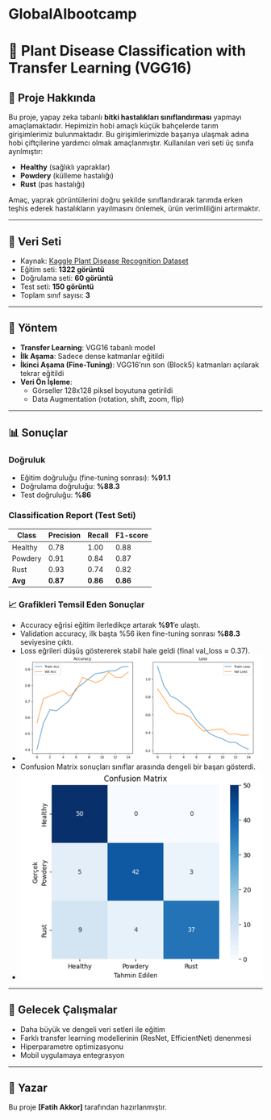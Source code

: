 # GlobalAIbootcamp
# 🌱 Plant Disease Classification with Transfer Learning (VGG16)

## 📌 Proje Hakkında
Bu proje, yapay zeka tabanlı **bitki hastalıkları sınıflandırması** yapmayı amaçlamaktadır. Hepimizin hobi amaçlı küçük bahçelerde tarım girişimlerimiz bulunmaktadır. Bu girişimlerimizde başarıya ulaşmak adına hobi çiftçilerine yardımcı olmak amaçlanmıştır. 
Kullanılan veri seti üç sınıfa ayrılmıştır:
- **Healthy** (sağlıklı yapraklar)
- **Powdery** (külleme hastalığı)
- **Rust** (pas hastalığı)

Amaç, yaprak görüntülerini doğru şekilde sınıflandırarak tarımda erken teşhis ederek hastalıkların yayılmasını önlemek, ürün verimliliğini artırmaktır.

---

## 📂 Veri Seti
- Kaynak: [Kaggle Plant Disease Recognition Dataset](https://www.kaggle.com/)  
- Eğitim seti: **1322 görüntü**
- Doğrulama seti: **60 görüntü**
- Test seti: **150 görüntü**
- Toplam sınıf sayısı: **3**

---

## 🧠 Yöntem
- **Transfer Learning**: VGG16 tabanlı model
- **İlk Aşama**: Sadece dense katmanlar eğitildi
- **İkinci Aşama (Fine-Tuning)**: VGG16’nın son (Block5) katmanları açılarak tekrar eğitildi
- **Veri Ön İşleme**:
  - Görseller 128x128 piksel boyutuna getirildi
  - Data Augmentation (rotation, shift, zoom, flip)

---

## 📊 Sonuçlar

### Doğruluk
- Eğitim doğruluğu (fine-tuning sonrası): **%91.1**
- Doğrulama doğruluğu: **%88.3**
- Test doğruluğu: **%86**

### Classification Report (Test Seti)

| Class    | Precision | Recall | F1-score |
|----------|-----------|--------|----------|
| Healthy  | 0.78      | 1.00   | 0.88     |
| Powdery  | 0.91      | 0.84   | 0.87     |
| Rust     | 0.93      | 0.74   | 0.82     |
| **Avg**  | **0.87**  | **0.86** | **0.86** |

### 📈 Grafikleri Temsil Eden Sonuçlar
- Accuracy eğrisi eğitim ilerledikçe artarak **%91**’e ulaştı.
- Validation accuracy, ilk başta %56 iken fine-tuning sonrası **%88.3** seviyesine çıktı.  
- Loss eğrileri düşüş göstererek stabil hale geldi (final val_loss ≈ 0.37).
- ![](training_curves.png)
- Confusion Matrix sonuçları sınıflar arasında dengeli bir başarı gösterdi.
- ![](confusion_matrix.png)

---

## 🚀 Gelecek Çalışmalar
- Daha büyük ve dengeli veri setleri ile eğitim
- Farklı transfer learning modellerinin (ResNet, EfficientNet) denenmesi
- Hiperparametre optimizasyonu
- Mobil uygulamaya entegrasyon

---

## 👤 Yazar
Bu proje **[Fatih Akkor]** tarafından hazırlanmıştır.  

